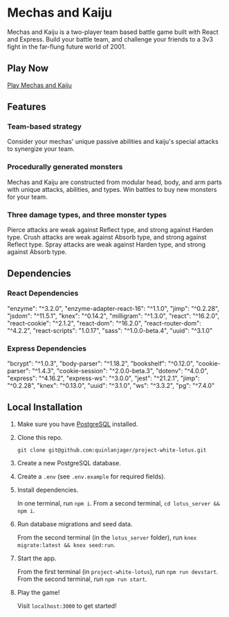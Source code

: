 # Mechas and Kaiju
Mechas and Kaiju is a two-player team based battle game built with React and Express.
Build your battle team, and challenge your friends to a 3v3 fight in the far-flung future world of 2001.

## Play Now
[Play Mechas and Kaiju](https://projectwhitelotus.herokuapp.com)

## Features
### Team-based strategy

   Consider your mechas' unique passive abilities and kaiju's special attacks to synergize your team.
### Procedurally generated monsters

   Mechas and Kaiju are constructed from modular head, body, and arm parts with unique attacks, abilities, and types. Win battles to buy new monsters for your team.
### Three damage types, and three monster types

   Pierce attacks are weak against Reflect type, and strong against Harden type.
   Crush attacks are weak against Absorb type, and strong against Reflect type.
   Spray attacks are weak against Harden type, and strong against Absorb type.

## Dependencies
### React Dependencies

   "enzyme": "^3.2.0",
   "enzyme-adapter-react-16": "^1.1.0",
   "jimp": "^0.2.28",
   "jsdom": "^11.5.1",
   "knex": "^0.14.2",
   "milligram": "^1.3.0",
   "react": "^16.2.0",
   "react-cookie": "^2.1.2",
   "react-dom": "^16.2.0",
   "react-router-dom": "^4.2.2",
   "react-scripts": "1.0.17",
   "sass": "^1.0.0-beta.4",
   "uuid": "^3.1.0"
### Express Dependencies

   "bcrypt": "^1.0.3",
   "body-parser": "^1.18.2",
   "bookshelf": "^0.12.0",
   "cookie-parser": "^1.4.3",
   "cookie-session": "^2.0.0-beta.3",
   "dotenv": "^4.0.0",
   "express": "^4.16.2",
   "express-ws": "^3.0.0",
   "jest": "^21.2.1",
   "jimp": "^0.2.28",
   "knex": "^0.13.0",
   "uuid": "^3.1.0",
   "ws": "^3.3.2",
   "pg": "^7.4.0"

## Local Installation
1. Make sure you have [PostgreSQL](https://www.postgresql.org/download/) installed.
2. Clone this repo.

   `git clone git@github.com:quinlanjager/project-white-lotus.git`

3. Create a new PostgreSQL database.
4. Create a `.env` (see `.env.example` for required fields).
5. Install dependencies.

   In one terminal, run `npm i`.
   From a second terminal, `cd lotus_server && npm i`.

6. Run database migrations and seed data.

   From the second terminal (in the `lotus_server` folder), run `knex migrate:latest && knex seed:run`.

7. Start the app.

   From the first terminal (in `project-white-lotus`), run `npm run devstart`.
   From the second terminal, run `npm run start`.

8. Play the game!

   Visit `localhost:3000` to get started!
